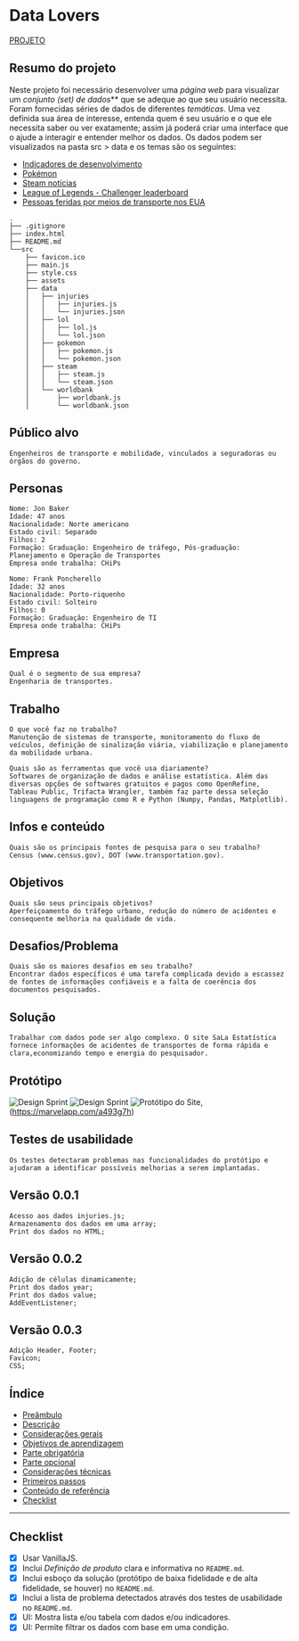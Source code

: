 # Data Lovers

[PROJETO](https://scsin.github.io/data-lovers/)


## Resumo do projeto

Neste projeto foi necessário desenvolver uma _página web_ para visualizar um _conjunto (set) de dados_** que se adeque ao que seu usuário necessita.
Foram fornecidas séries de dados de diferentes _temáticas_.
Uma vez definida sua área de interesse, entenda quem é seu usuário e o que ele necessita saber ou ver exatamente; assim já poderá criar uma interface que o ajude a interagir e entender melhor os dados.
Os dados podem ser visualizados na pasta src > data e os temas são os seguintes:

* [Indicadores de desenvolvimento](src/data/worldbank/worldbank.json)
* [Pokémon](src/data/pokemon/pokemon.json)
* [Steam notícias](src/data/steam/steam.json)
* [League of Legends - Challenger leaderboard](src/data/lol/lol.json)
* [Pessoas feridas por meios de transporte nos EUA](src/data/injuries/injuries.json)


```text
.
├── .gitignore
├── index.html
├── README.md
└──src
    ├── favicon.ico
    ├── main.js
    ├── style.css
    ├── assets
    ├── data
    │   ├── injuries
    │   │   ├── injuries.js
    │   │   └── injuries.json
    │   ├── lol
    │   │   ├── lol.js
    │   │   └── lol.json
    │   ├── pokemon
    │   │   ├── pokemon.js
    │   │   └── pokemon.json
    │   ├── steam
    │   │   ├── steam.js
    │   │   └── steam.json
    │   └── worldbank
    │       ├── worldbank.js
    │       └── worldbank.json

```

## Público alvo

    Engenheiros de transporte e mobilidade, vinculados a seguradoras ou órgãos do governo.

## Personas

    Nome: Jon Baker
    Idade: 47 anos
    Nacionalidade: Norte americano
    Estado civil: Separado
    Filhos: 2
    Formação: Graduação: Engenheiro de tráfego, Pós-graduação: Planejamento e Operação de Transportes
    Empresa onde trabalha: CHiPs

    Nome: Frank Poncherello
    Idade: 32 anos
    Nacionalidade: Porto-riquenho
    Estado civil: Solteiro
    Filhos: 0
    Formação: Graduação: Engenheiro de TI
    Empresa onde trabalha: CHiPs

## Empresa

    Qual é o segmento de sua empresa?
    Engenharia de transportes.

## Trabalho

    O que você faz no trabalho?
    Manutenção de sistemas de transporte, monitoramento do fluxo de veículos, definição de sinalização viária, viabilização e planejamento da mobilidade urbana.

    Quais são as ferramentas que você usa diariamente?
    Softwares de organização de dados e análise estatística. Além das diversas opções de softwares gratuitos e pagos como OpenRefine, Tableau Public, Trifacta Wrangler, também faz parte dessa seleção linguagens de programação como R e Python (Numpy, Pandas, Matplotlib).

## Infos e conteúdo

    Quais são os principais fontes de pesquisa para o seu trabalho?
    Census (www.census.gov), DOT (www.transportation.gov).

## Objetivos

    Quais são seus principais objetivos?
    Aperfeiçoamento do tráfego urbano, redução do número de acidentes e consequente melhoria na qualidade de vida.

## Desafios/Problema

    Quais são os maiores desafios em seu trabalho?
    Encontrar dados específicos é uma tarefa complicada devido a escassez de fontes de informações confiáveis e a falta de coerência dos documentos pesquisados.

## Solução

    Trabalhar com dados pode ser algo complexo. O site SaLa Estatística fornece informações de acidentes de transportes de forma rápida e clara,economizando tempo e energia do pesquisador.

## Protótipo
![Design Sprint](assets/Image2.jpeg)
![Design Sprint](assets/Image3.jpeg)
![Protótipo do Site](assets/Image1.jpeg), (https://marvelapp.com/a493g7h)

## Testes de usabilidade
    Os testes detectaram problemas nas funcionalidades do protótipo e ajudaram a identificar possíveis melhorias a serem implantadas.

## Versão 0.0.1
    Acesso aos dados injuries.js;
    Armazenamento dos dados em uma array;
    Print dos dados no HTML;

## Versão 0.0.2
    Adição de células dinamicamente;
    Print dos dados year;
    Print dos dados value;
    AddEventListener;

## Versão 0.0.3
    Adição Header, Footer;
    Favicon;
    CSS;

## Índice

* [Preâmbulo](#preâmbulo)
* [Descrição](#resumo-do-projeto)
* [Considerações gerais](#considerações-gerais)
* [Objetivos de aprendizagem](#objetivos-de-aprendizagem)
* [Parte obrigatória](#parte-obrigatória)
* [Parte opcional](#parte-opcional-hacker-edition)
* [Considerações técnicas](#considerações-técnicas)
* [Primeiros passos](#primeiros-passos)
* [Conteúdo de referência](#conteúdo-de-referência)
* [Checklist](#checklist)

***

## Checklist

* [X] Usar VanillaJS.
* [X] Inclui _Definição de produto_ clara e informativa no `README.md`.
* [X] Inclui esboço da solução (protótipo de baixa fidelidade e de alta fidelidade, se houver) no
  `README.md`.
* [X] Inclui a lista de problema detectados através dos testes de usabilidade
  no `README.md`.
* [X] UI: Mostra lista e/ou tabela com dados e/ou indicadores.
* [X] UI: Permite filtrar os dados com base em uma condição.